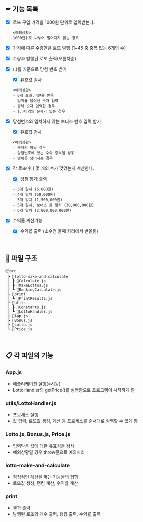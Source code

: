 ## ✒ 기능 목록
- [x] 로또 구입 가격을 1000원 단위로 입력받는다.
    ```
    <예외상황>
    1000단위로 나누어 떨어지지 않는 경우
    ```

- [x] 가격에 따른 수량만큼 로또 발행 (1~45 중 중복 없는 6개의 수)

- [x] 수량과 발행된 로또 출력(오름차순)

- [x] (,)를 기준으로 당첨 번호 받기
    - [x] 유효값 검사
    ```
    <예외상황>
    - 6개 초과,미만을 받음
    - 범위를 넘어선 숫자 입력
    - 중복 숫자 입력한 경우
    - (,)이외의 문자가 있는 경우
    ```
- [x] 당첨번호와 일치하지 않는 보너스 번호 입력 받기
    - [x] 유효값 검사
    ```
    <예외상황>
    - 숫자가 아닐 경우
    - 당첨번호에 있는 수와 중복될 경우
    - 범위를 넘어서는 경우
    ```

- [x] 각 로또마다 몇 개의 수가 맞았는지 계산한다.
    - [x] 당첨 통계 출력
    ```
    - 3개 일치 (5,000원)
    - 4개 일치 (50,000원)
    - 5개 일치 (1,500,000원)
    - 5개 일치, 보너스 볼 일치 (30,000,000원)
    - 6개 일치 (2,000,000,000원)
    ```

- [x] 수익률 계산기능
    - [x] 수익률 출력 (소수점 둘째 자리에서 반올림)

<br />

## :file_folder: 파일 구조
```
📦src
 ┣ 📂lotto-make-and-calculate
 ┃ ┣ 📜Calculate.js
 ┃ ┣ 📜MakeLottos.js
 ┃ ┗ 📜RankingCalculate.js
 ┣ 📂print
 ┃ ┗ 📜PrintResults.js
 ┣ 📂utils
 ┃ ┣ 📜Constants.js
 ┃ ┗ 📜LottoHandler.js
 ┣ 📜App.js
 ┣ 📜Bonus.js
 ┣ 📜Lotto.js
 ┗ 📜Price.js
 ```

 <br />

 ## :clipboard: 각 파일의 기능
 ### App.js
 - 애플리케이션 실행(=시동)
 - LottoHandler의 getPrice()를 실행함으로 프로그램이 시작하게 함

 ### utils/LottoHandler.js
 - 프로세스 실행
 - 값 입력, 로또값 생성, 계산 등 프로세스를 순서대로 실행할 수 있게 함

 ### Lotto.js, Bonus.js, Price.js
 - 입력받은 값에 대한 유효성을 검사
 - 예외상황일 경우 throw문으로 예외처리

 ### lotto-make-and-calculate
 - 직접적인 계산을 하는 기능들의 집합
 - 로또값 생성, 랭킹 계산, 수익률 계산

 ### print
 - 결과 출력
 - 발행된 로또와 개수 출력, 랭킹 출력, 수익률 출력